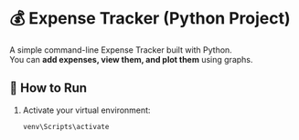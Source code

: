 # 💰 Expense Tracker (Python Project)

A simple command-line Expense Tracker built with Python.  
You can **add expenses, view them, and plot them** using graphs.

## 🚀 How to Run
1. Activate your virtual environment:
   ```bash
   venv\Scripts\activate
